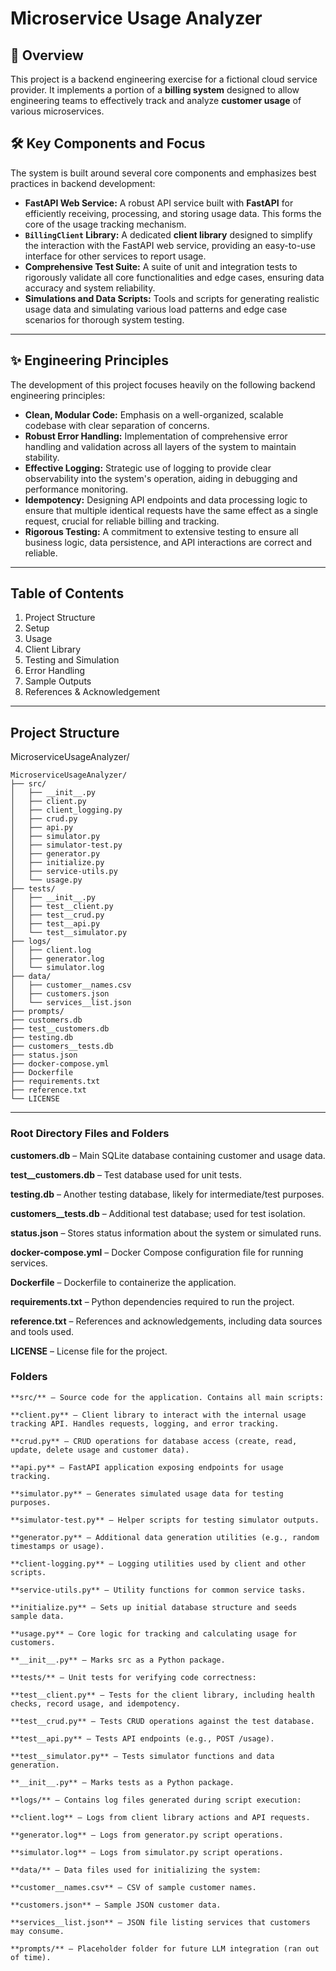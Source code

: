 # Microservice Usage Analyzer

## 🚀 Overview

This project is a backend engineering exercise for a fictional cloud service provider. It implements a portion of a **billing system** designed to allow engineering teams to effectively track and analyze **customer usage** of various microservices.

## 🛠️ Key Components and Focus

The system is built around several core components and emphasizes best practices in backend development:

* **FastAPI Web Service:** A robust API service built with **FastAPI** for efficiently receiving, processing, and storing usage data. This forms the core of the usage tracking mechanism.
* **`BillingClient` Library:** A dedicated **client library** designed to simplify the interaction with the FastAPI web service, providing an easy-to-use interface for other services to report usage.
* **Comprehensive Test Suite:** A suite of unit and integration tests to rigorously validate all core functionalities and edge cases, ensuring data accuracy and system reliability.
* **Simulations and Data Scripts:** Tools and scripts for generating realistic usage data and simulating various load patterns and edge case scenarios for thorough system testing.

---

## ✨ Engineering Principles

The development of this project focuses heavily on the following backend engineering principles:

* **Clean, Modular Code:** Emphasis on a well-organized, scalable codebase with clear separation of concerns.
* **Robust Error Handling:** Implementation of comprehensive error handling and validation across all layers of the system to maintain stability.
* **Effective Logging:** Strategic use of logging to provide clear observability into the system's operation, aiding in debugging and performance monitoring.
* **Idempotency:** Designing API endpoints and data processing logic to ensure that multiple identical requests have the same effect as a single request, crucial for reliable billing and tracking.
* **Rigorous Testing:** A commitment to extensive testing to ensure all business logic, data persistence, and API interactions are correct and reliable.

---
## Table of Contents
   1. Project Structure
   2. Setup
   3. Usage
   4. Client Library
   5. Testing and Simulation
   6. Error Handling
   7. Sample Outputs
   8. References & Acknowledgement
   
---
## Project Structure
MicroserviceUsageAnalyzer/
```
MicroserviceUsageAnalyzer/
├── src/
│   ├── __init__.py
│   ├── client.py
│   ├── client_logging.py
│   ├── crud.py
│   ├── api.py
│   ├── simulator.py
│   ├── simulator-test.py
│   ├── generator.py
│   ├── initialize.py
│   ├── service-utils.py
│   └── usage.py
├── tests/
│   ├── __init__.py
│   ├── test__client.py
│   ├── test__crud.py
│   ├── test__api.py
│   └── test__simulator.py
├── logs/
│   ├── client.log
│   ├── generator.log
│   └── simulator.log
├── data/
│   ├── customer__names.csv
│   ├── customers.json
│   └── services__list.json
├── prompts/
├── customers.db
├── test__customers.db
├── testing.db
├── customers__tests.db
├── status.json
├── docker-compose.yml
├── Dockerfile
├── requirements.txt
├── reference.txt
└── LICENSE
```
---
### Root Directory Files and Folders

**customers.db** – Main SQLite database containing customer and usage data.

**test__customers.db** – Test database used for unit tests.

**testing.db** – Another testing database, likely for intermediate/test purposes.

**customers__tests.db** – Additional test database; used for test isolation.

**status.json** – Stores status information about the system or simulated runs.

**docker-compose.yml** – Docker Compose configuration file for running services.

**Dockerfile** – Dockerfile to containerize the application.

**requirements.txt** – Python dependencies required to run the project.

**reference.txt** – References and acknowledgements, including data sources and tools used.

**LICENSE** – License file for the project.

### Folders
```
**src/** – Source code for the application. Contains all main scripts:

**client.py** – Client library to interact with the internal usage tracking API. Handles requests, logging, and error tracking.

**crud.py** – CRUD operations for database access (create, read, update, delete usage and customer data).

**api.py** – FastAPI application exposing endpoints for usage tracking.

**simulator.py** – Generates simulated usage data for testing purposes.

**simulator-test.py** – Helper scripts for testing simulator outputs.

**generator.py** – Additional data generation utilities (e.g., random timestamps or usage).

**client-logging.py** – Logging utilities used by client and other scripts.

**service-utils.py** – Utility functions for common service tasks.

**initialize.py** – Sets up initial database structure and seeds sample data.

**usage.py** – Core logic for tracking and calculating usage for customers.

**__init__.py** – Marks src as a Python package.

**tests/** – Unit tests for verifying code correctness:

**test__client.py** – Tests for the client library, including health checks, record usage, and idempotency.

**test__crud.py** – Tests CRUD operations against the test database.

**test__api.py** – Tests API endpoints (e.g., POST /usage).

**test__simulator.py** – Tests simulator functions and data generation.

**__init__.py** – Marks tests as a Python package.

**logs/** – Contains log files generated during script execution:

**client.log** – Logs from client library actions and API requests.

**generator.log** – Logs from generator.py script operations.

**simulator.log** – Logs from simulator.py script operations.

**data/** – Data files used for initializing the system:

**customer__names.csv** – CSV of sample customer names.

**customers.json** – Sample JSON customer data.

**services__list.json** – JSON file listing services that customers may consume.

**prompts/** – Placeholder folder for future LLM integration (ran out of time).

